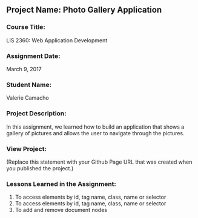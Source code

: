 ## Project Name:  Photo Gallery Application

### Course Title:
LIS 2360:  Web Application Development

### Assignment Date:  
March 9, 2017

### Student Name:  
Valerie Camacho

### Project Description:
In this assignment, we learned how to build an application that shows a gallery of pictures and allows the user to navigate through the pictures.

### View Project:
(Replace this statement with your Github Page URL that was created when you 
 published the project.)

### Lessons Learned in the Assignment:
1. To access elements by id, tag name, class, name or selector
2. To access elements by id, tag name, class, name or selector
3. To add and remove document nodes
